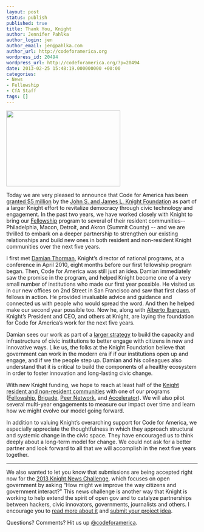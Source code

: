 ```yaml
---
layout: post
status: publish
published: true
title: Thank You, Knight
author: Jennifer Pahlka
author_login: jen
author_email: jen@pahlka.com
author_url: http://codeforamerica.org
wordpress_id: 20494
wordpress_url: http://codeforamerica.org/?p=20494
date: 2013-02-25 15:48:19.000000000 +00:00
categories:
- News
- Fellowship
- CfA Staff
tags: []
---
```

<a href="http://www.knightfoundation.org/blogs/knightblog/2013/2/25/knight-doubles-down-on-techs-potential-to-connect-communities-for-action/"><img src="http://codeforamerica.org/wp-content/uploads/2013/02/6862907090_9daaf10ff1_c-300x200.jpg" alt="" title="6862907090_9daaf10ff1_c" width="300" height="200" class="alignleft size-medium wp-image-20495" /></a>

Today we are very pleased to announce that Code for America has been <a href="http://www.knightfoundation.org/blogs/knightblog/2013/2/25/knight-doubles-down-on-techs-potential-to-connect-communities-for-action/">granted $5 million</a> by the <a href="http://www.knightfoundation.org">John S. and James L. Knight Foundation</a> as part of a larger Knight effort to revitalize democracy through civic technology and engagement. In the past two years, we have worked closely with Knight to bring our <a href="http://codeforamerica.org/fellows/">Fellowship</a> program to several of their resident communities--  Philadelphia, Macon, Detroit, and Akron (Summit County) -- and we are thrilled to embark on a deeper partnership to strengthen our existing relationships and build new ones in both resident and non-resident Knight communities over the next five years.  

I first met <a href="http://www.knightfoundation.org/staff/damian-thorman/">Damian Thorman</a>, Knight’s director of national programs, at a conference in April 2010, eight months before our first fellowship program began.  Then, Code for America was still just an idea. Damian immediately saw the promise in the program, and helped Knight become one of a very small number of institutions who made our first year possible.  He visited us in our new offices on 2nd Street in San Francisco and saw that first class of fellows in action.  He provided invaluable advice and guidance and connected us with people who would spread the word.  And then he helped make our second year possible too.  Now he, along with <a href="http://www.knightfoundation.org/staff/alberto-ibarguen/">Alberto Ibarguen</a>, Knight’s President and CEO, and others at Knight, are laying the foundation for Code for America’s work for the next five years.  

Damian sees our work as part of a <a href="http://www.knightfoundation.org/funding-initiatives/tech-engagement/">larger strategy</a> to build the capacity and infrastructure of civic institutions to better engage with citizens in new and innovative ways.  Like us, the folks at the Knight Foundation believe that government can work in the modern era if if our institutions open up and engage, and if we the people step up.  Damian and his colleagues also understand that it is critical to build the components of a healthy ecosystem in order to foster innovation and long-lasting civic change.  

With new Knight funding, we hope to reach at least half of the <a href="http://www.knightfoundation.org/about/communities/">Knight resident and non-resident communities</a> with one of our programs (<a href="http://codeforamerica.org/cities/">Fellowship</a>, <a href="http://brigade.codeforamerica.org/">Brigade</a>, <a href="http://peernetwork.in/">Peer Network</a>, and <a href="http://codeforamerica.org/accelerator/">Accelerator</a>). We will also pilot several multi-year engagements to measure our impact over time and learn how we might evolve our model going forward. 

In addition to valuing Knight’s overarching support for Code for America, we especially appreciate the thoughtfulness in which they approach structural and systemic change in the civic space. They have encouraged us to think deeply about a long-term model for change. We could not ask for a better partner and look forward to all that we will accomplish in the next five years together.

<hr>

We also wanted to let you know that submissions are being accepted right now for the <a href="https://www.newschallenge.org/">2013 Knight News Challenge</a>, which focuses on open government by asking “How might we improve the way citizens and government interact?” This news challenge is another way that Knight is working to help extend the spirit of open gov and to catalyze partnerships between hackers, civic innovators, governments, journalists and others. I encourage you to <a href="http://www.knightfoundation.org/press-room/press-mention/open-government-launching-knight-news-challenge-20/">read more about it</a> and <a href="https://www.newschallenge.org/">submit your project idea</a>.

Questions? Comments? Hit us up <a href="https://twitter.com/codeforamerica">@codeforamerica</a>.
